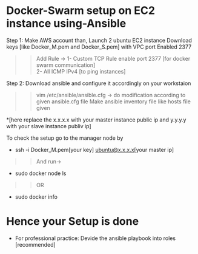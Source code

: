 # Docker-Swarm setup on EC2 instance using-Ansible

Step 1:
Make AWS account than,
Launch 2 ubuntu EC2 instance Download keys [like Docker_M.pem and Docker_S.pem]
with VPC port Enabled 2377
>> Add Rule -> 
1- Custom TCP Rule enable port 2377 [for docker swarm communication]  
2- All ICMP IPv4 [to ping instances]

Step 2:
Download ansible and configure it accordingly on your workstaion
>> vim /etc/ansible/ansible.cfg ->
do modification according to given ansible.cfg file
Make ansible inventory file like hosts file given

*[here replace the x.x.x.x with your master instance public ip and y.y.y.y with your slave instance publiv ip]


To check the setup go to the manager node by 
* ssh -i Docker_M.pem[your key] ubuntu@x.x.x.x[your master ip]
>> And run->
* sudo docker node ls
>> OR
* sudo docker info

# Hence your Setup is done

* For professional practice: Devide the ansible playbook into roles [recommended]
